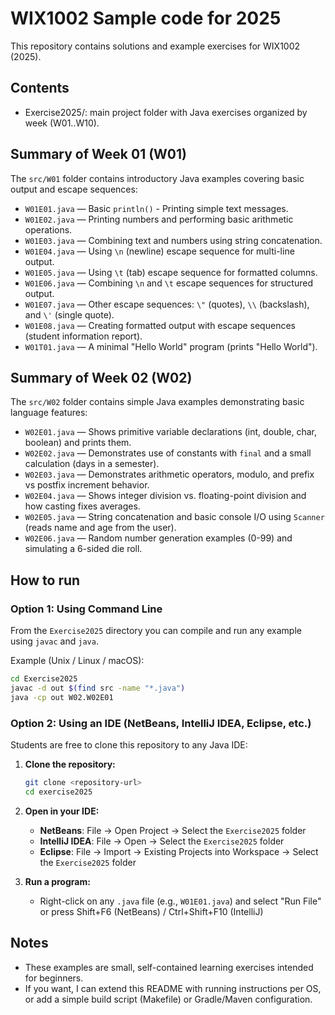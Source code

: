 # WIX1002 Sample code for 2025

This repository contains solutions and example exercises for WIX1002 (2025).

Contents
--------
- Exercise2025/: main project folder with Java exercises organized by week (W01..W10).

Summary of Week 01 (W01)
-------------------------
The `src/W01` folder contains introductory Java examples covering basic output and escape sequences:

- `W01E01.java` — Basic `println()` - Printing simple text messages.
- `W01E02.java` — Printing numbers and performing basic arithmetic operations.
- `W01E03.java` — Combining text and numbers using string concatenation.
- `W01E04.java` — Using `\n` (newline) escape sequence for multi-line output.
- `W01E05.java` — Using `\t` (tab) escape sequence for formatted columns.
- `W01E06.java` — Combining `\n` and `\t` escape sequences for structured output.
- `W01E07.java` — Other escape sequences: `\"` (quotes), `\\` (backslash), and `\'` (single quote).
- `W01E08.java` — Creating formatted output with escape sequences (student information report).
- `W01T01.java` — A minimal "Hello World" program (prints "Hello World").

Summary of Week 02 (W02)
-------------------------
The `src/W02` folder contains simple Java examples demonstrating basic language features:

- `W02E01.java` — Shows primitive variable declarations (int, double, char, boolean) and prints them.
- `W02E02.java` — Demonstrates use of constants with `final` and a small calculation (days in a semester).
- `W02E03.java` — Demonstrates arithmetic operators, modulo, and prefix vs postfix increment behavior.
- `W02E04.java` — Shows integer division vs. floating-point division and how casting fixes averages.
- `W02E05.java` — String concatenation and basic console I/O using `Scanner` (reads name and age from the user).
- `W02E06.java` — Random number generation examples (0-99) and simulating a 6-sided die roll.

How to run
----------

### Option 1: Using Command Line
From the `Exercise2025` directory you can compile and run any example using `javac` and `java`.

Example (Unix / Linux / macOS):

```bash
cd Exercise2025
javac -d out $(find src -name "*.java")
java -cp out W02.W02E01
```

### Option 2: Using an IDE (NetBeans, IntelliJ IDEA, Eclipse, etc.)
Students are free to clone this repository to any Java IDE:

1. **Clone the repository:**
   ```bash
   git clone <repository-url>
   cd exercise2025
   ```

2. **Open in your IDE:**
   - **NetBeans**: File → Open Project → Select the `Exercise2025` folder
   - **IntelliJ IDEA**: File → Open → Select the `Exercise2025` folder
   - **Eclipse**: File → Import → Existing Projects into Workspace → Select the `Exercise2025` folder

3. **Run a program:**
   - Right-click on any `.java` file (e.g., `W01E01.java`) and select "Run File" or press Shift+F6 (NetBeans) / Ctrl+Shift+F10 (IntelliJ)

Notes
-----
- These examples are small, self-contained learning exercises intended for beginners.
- If you want, I can extend this README with running instructions per OS, or add a simple build script (Makefile) or Gradle/Maven configuration.

